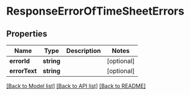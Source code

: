# ResponseErrorOfTimeSheetErrors

## Properties
Name | Type | Description | Notes
------------ | ------------- | ------------- | -------------
**errorId** | **string** |  | [optional] 
**errorText** | **string** |  | [optional] 

[[Back to Model list]](../../README.md#documentation-for-models) [[Back to API list]](../../README.md#documentation-for-api-endpoints) [[Back to README]](../../README.md)

